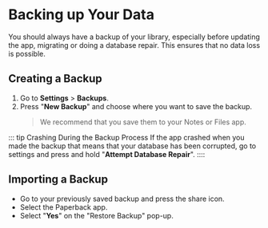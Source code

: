 # Backing up Your Data

You should always have a backup of your library, especially before updating the app, migrating or doing a database repair. This ensures that no data loss is possible.

## Creating a Backup

1. Go to **Settings** > **Backups**.
2. Press "**New Backup**" and choose where you want to save the backup.
    > We recommend that you save them to your Notes or Files app.

::: tip Crashing During the Backup Process
If the app crashed when you made the backup that means that your database has been corrupted, go to settings and press and hold "**Attempt Database Repair**".
::::

## Importing a Backup

-   Go to your previously saved backup and press the share icon.
-   Select the Paperback app.
-   Select "**Yes**" on the "Restore Backup" pop-up.
